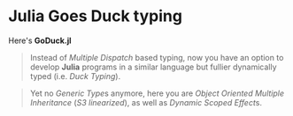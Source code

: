 # Julia Goes Duck typing

Here's **GoDuck.jl**

> Instead of *Multiple Dispatch* based typing, now you have an option to develop **Julia** programs in a similar language but fullier dynamically typed (i.e. *Duck Typing*).

> Yet no *Generic Type*s anymore, here you are *Object Oriented* *Multiple Inheritance* (*S3 linearized*), as well as *Dynamic Scoped Effect*s.
